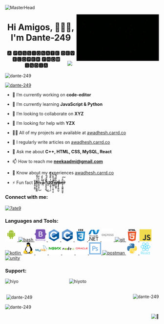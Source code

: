 ![MasterHead](https://1.bp.blogspot.com/-7A4WynwLsMw/XbBpCXG8fHI/AAAAAAAAMt4/uOa1bpLskYgrwGbllhSu2SDj_Mig8SXJQCLcBGAsYHQ/s1600/2000_600px.gif)



<img align="right" width="270" src="unnamed.gif">
<img align="right" width="300" src="3HeZ.gif">


<h1 align="center">Hi Amigos, 🙋‍♂️👋, I'm Dante-249</h1>
<h3 align="center">🅰 🅿🅰🆂🆂🅸🅾🅽🅰🆃🅴 🅳🅴🆅 🅴🅻🅾🅿🅴🆁 🅵🆁🅾🅼 🅸🅽🅳🅸🅰</h3>

<p align="left"> <img src="https://komarev.com/ghpvc/?username=dante-249&label=Profile%20views&color=0e75b6&style=flat" alt="dante-249" /> </p>

<p align="left"> <a href="https://github.com/ryo-ma/github-profile-trophy"><img src="https://github-profile-trophy.vercel.app/?username=dante-249" alt="dante-249" /></a> </p>

- 🔭 I’m currently working on **code-editor**

- 🌱 I’m currently learning **JavaScript & Python**

- 👯 I’m looking to collaborate on **XYZ**

- 🤝 I’m looking for help with **YZX**

- 👨‍💻 All of my projects are available at [awadhesh.carrd.co](awadhesh.carrd.co)

- 📝 I regularly write articles on [awadhesh.carrd.co](awadhesh.carrd.co)

- 💬 Ask me about **C++, HTML, CSS, MySQL, React**

- 📫 How to reach me **neekaadmi@gmail.com**

- 📄 Know about my experiences [awadhesh.carrd.co](awadhesh.carrd.co)

- ⚡ Fun fact **I̷̗͖͕̭̯̣̅'̸̩͚͍̞̖̳̭̻̋̓̓́͊̌͐̕m̵͖̲͍͚͎̠̈̽̀̉͐̋͜ ̷̗̅̍̈̔͂́a̷̩̠͒́ ̷̢̡̢̺̼̲̒̐͂͜͜1̷̺̦̀̎̒̆́̅2̴͓͍̬̜͔͕͙͗̽͑̏̏̌̈͊̍̎0̴̳̲̹̜͉̰͉̟̱͋̾͛͊̅̓̀̕͘ ̶̳̰̿̓̍w̶̛̮̟̰͇̟̅̀̀̌̈́̑̐p̶̡̢͙̳̪̺̠̃̍ṁ̵̧͙͈̲̱͇̪̘͇͆̽͐̕͘͠ͅ**

<h3 align="left">Connect with me:</h3>
<p align="left">
<a href="https://discord.gg/7ate9" target="blank"><img align="center" src="https://raw.githubusercontent.com/rahuldkjain/github-profile-readme-generator/master/src/images/icons/Social/discord.svg" alt="7ate9" height="30" width="40" /></a>
</p>

<h3 align="left">Languages and Tools:</h3>
<p align="left"> <a href="https://developer.android.com" target="_blank" rel="noreferrer"> <img src="https://raw.githubusercontent.com/devicons/devicon/master/icons/android/android-original-wordmark.svg" alt="android" width="40" height="40"/> </a> <a href="https://www.gnu.org/software/bash/" target="_blank" rel="noreferrer"> <img src="https://www.vectorlogo.zone/logos/gnu_bash/gnu_bash-icon.svg" alt="bash" width="40" height="40"/> </a> <a href="https://getbootstrap.com" target="_blank" rel="noreferrer"> <img src="https://raw.githubusercontent.com/devicons/devicon/master/icons/bootstrap/bootstrap-plain-wordmark.svg" alt="bootstrap" width="40" height="40"/> </a> <a href="https://www.cprogramming.com/" target="_blank" rel="noreferrer"> <img src="https://raw.githubusercontent.com/devicons/devicon/master/icons/c/c-original.svg" alt="c" width="40" height="40"/> </a> <a href="https://www.w3schools.com/cpp/" target="_blank" rel="noreferrer"> <img src="https://raw.githubusercontent.com/devicons/devicon/master/icons/cplusplus/cplusplus-original.svg" alt="cplusplus" width="40" height="40"/> </a> <a href="https://www.w3schools.com/css/" target="_blank" rel="noreferrer"> <img src="https://raw.githubusercontent.com/devicons/devicon/master/icons/css3/css3-original-wordmark.svg" alt="css3" width="40" height="40"/> </a> <a href="https://dotnet.microsoft.com/" target="_blank" rel="noreferrer"> <img src="https://raw.githubusercontent.com/devicons/devicon/master/icons/dot-net/dot-net-original-wordmark.svg" alt="dotnet" width="40" height="40"/> </a> <a href="https://expressjs.com" target="_blank" rel="noreferrer"> <img src="https://raw.githubusercontent.com/devicons/devicon/master/icons/express/express-original-wordmark.svg" alt="express" width="40" height="40"/> </a> <a href="https://git-scm.com/" target="_blank" rel="noreferrer"> <img src="https://www.vectorlogo.zone/logos/git-scm/git-scm-icon.svg" alt="git" width="40" height="40"/> </a> <a href="https://www.w3.org/html/" target="_blank" rel="noreferrer"> <img src="https://raw.githubusercontent.com/devicons/devicon/master/icons/html5/html5-original-wordmark.svg" alt="html5" width="40" height="40"/> </a> <a href="https://developer.mozilla.org/en-US/docs/Web/JavaScript" target="_blank" rel="noreferrer"> <img src="https://raw.githubusercontent.com/devicons/devicon/master/icons/javascript/javascript-original.svg" alt="javascript" width="40" height="40"/> </a> <a href="https://kotlinlang.org" target="_blank" rel="noreferrer"> <img src="https://www.vectorlogo.zone/logos/kotlinlang/kotlinlang-icon.svg" alt="kotlin" width="40" height="40"/> </a> <a href="https://www.linux.org/" target="_blank" rel="noreferrer"> <img src="https://raw.githubusercontent.com/devicons/devicon/master/icons/linux/linux-original.svg" alt="linux" width="40" height="40"/> </a> <a href="https://www.mysql.com/" target="_blank" rel="noreferrer"> <img src="https://raw.githubusercontent.com/devicons/devicon/master/icons/mysql/mysql-original-wordmark.svg" alt="mysql" width="40" height="40"/> </a> <a href="https://www.nginx.com" target="_blank" rel="noreferrer"> <img src="https://raw.githubusercontent.com/devicons/devicon/master/icons/nginx/nginx-original.svg" alt="nginx" width="40" height="40"/> </a> <a href="https://nodejs.org" target="_blank" rel="noreferrer"> <img src="https://raw.githubusercontent.com/devicons/devicon/master/icons/nodejs/nodejs-original-wordmark.svg" alt="nodejs" width="40" height="40"/> </a> <a href="https://www.oracle.com/" target="_blank" rel="noreferrer"> <img src="https://raw.githubusercontent.com/devicons/devicon/master/icons/oracle/oracle-original.svg" alt="oracle" width="40" height="40"/> </a> <a href="https://www.photoshop.com/en" target="_blank" rel="noreferrer"> <img src="https://raw.githubusercontent.com/devicons/devicon/master/icons/photoshop/photoshop-line.svg" alt="photoshop" width="40" height="40"/> </a> <a href="https://postman.com" target="_blank" rel="noreferrer"> <img src="https://www.vectorlogo.zone/logos/getpostman/getpostman-icon.svg" alt="postman" width="40" height="40"/> </a> <a href="https://www.python.org" target="_blank" rel="noreferrer"> <img src="https://raw.githubusercontent.com/devicons/devicon/master/icons/python/python-original.svg" alt="python" width="40" height="40"/> </a> <a href="https://reactjs.org/" target="_blank" rel="noreferrer"> <img src="https://raw.githubusercontent.com/devicons/devicon/master/icons/react/react-original-wordmark.svg" alt="react" width="40" height="40"/> </a> <a href="https://unity.com/" target="_blank" rel="noreferrer"> <img src="https://www.vectorlogo.zone/logos/unity3d/unity3d-icon.svg" alt="unity" width="40" height="40"/> </a> </p>

<h3 align="left">Support:</h3>
<p><a href="https://www.buymeacoffee.com/hiyo"> <img align="left" src="https://cdn.buymeacoffee.com/buttons/v2/default-yellow.png" height="50" width="210" alt="hiyo" /></a><a href="https://ko-fi.com/hiyoto"> <img align="left" src="https://cdn.ko-fi.com/cdn/kofi3.png?v=3" height="50" width="210" alt="hiyoto" /></a></p><br><br>

<p><img align="right" src="https://github-readme-stats.vercel.app/api/top-langs?username=dante-249&show_icons=true&locale=en&layout=compact" alt="dante-249" /></p>

<p>&nbsp;<img align="center" src="https://github-readme-stats.vercel.app/api?username=dante-249&show_icons=true&locale=en" alt="dante-249" /></p>

<p><img align="center" src="https://github-readme-streak-stats.herokuapp.com/?user=dante-249&" alt="dante-249" /></p>



[<img align="right" alt="🦑" src="https://user-images.githubusercontent.com/22963968/159836902-a7553777-f1e2-49ed-90fc-9721322b3f44.png">](#)

